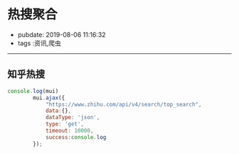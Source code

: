 # 热搜聚合

- pubdate: 2019-08-06 11:16:32
- tags :资讯,爬虫

------

<script src="/static/mui.min.js"></script>

## 知乎热搜

`````javascript
console.log(mui)
        mui.ajax({
            "https://www.zhihu.com/api/v4/search/top_search",
            data:{},
            dataType: 'json',
            type: 'get',
            timeout: 10000,
            success:console.log
        });
`````